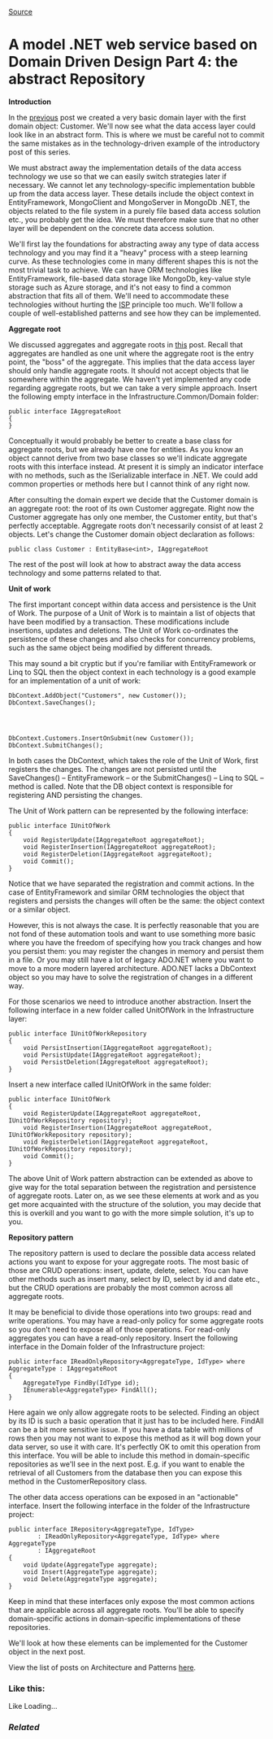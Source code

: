 [Source](http://dotnetcodr.com/2013/09/23/a-model-net-web-service-based-on-domain-driven-design-part-4-the-abstract-repository/ "Permalink to A model .NET web service based on Domain Driven Design Part 4: the abstract Repository")

# A model .NET web service based on Domain Driven Design Part 4: the abstract Repository

**Introduction**

In the [previous][1] post we created a very basic domain layer with the first domain object: Customer. We'll now see what the data access layer could look like in an abstract form. This is where we must be careful not to commit the same mistakes as in the technology-driven example of the introductory post of this series.

We must abstract away the implementation details of the data access technology we use so that we can easily switch strategies later if necessary. We cannot let any technology-specific implementation bubble up from the data access layer. These details include the object context in EntityFramework, MongoClient and MongoServer in MongoDb .NET, the objects related to the file system in a purely file based data access solution etc., you probably get the idea. We must therefore make sure that no other layer will be dependent on the concrete data access solution.

We'll first lay the foundations for abstracting away any type of data access technology and you may find it a "heavy" process with a steep learning curve. As these technologies come in many different shapes this is not the most trivial task to achieve. We can have ORM technologies like EntityFramework, file-based data storage like MongoDb, key-value style storage such as Azure storage, and it's not easy to find a common abstraction that fits all of them. We'll need to accommodate these technologies without hurting the [ISP][2] principle too much. We'll follow a couple of well-established patterns and see how they can be implemented.

**Aggregate root**

We discussed aggregates and aggregate roots in [this][3] post. Recall that aggregates are handled as one unit where the aggregate root is the entry point, the "boss" of the aggregate. This implies that the data access layer should only handle aggregate roots. It should not accept objects that lie somewhere within the aggregate. We haven't yet implemented any code regarding aggregate roots, but we can take a very simple approach. Insert the following empty interface in the Infrastructure.Common/Domain folder:



    public interface IAggregateRoot
    {
    }


Conceptually it would probably be better to create a base class for aggregate roots, but we already have one for entities. As you know an object cannot derive from two base classes so we'll indicate aggregate roots with this interface instead. At present it is simply an indicator interface with no methods, such as the ISerializable interface in .NET. We could add common properties or methods here but I cannot think of any right now.

After consulting the domain expert we decide that the Customer domain is an aggregate root: the root of its own Customer aggregate. Right now the Customer aggregate has only one member, the Customer entity, but that's perfectly acceptable. Aggregate roots don't necessarily consist of at least 2 objects. Let's change the Customer domain object declaration as follows:



    public class Customer : EntityBase<int>, IAggregateRoot


The rest of the post will look at how to abstract away the data access technology and some patterns related to that.

**Unit of work**

The first important concept within data access and persistence is the Unit of Work. The purpose of a Unit of Work is to maintain a list of objects that have been modified by a transaction. These modifications include insertions, updates and deletions. The Unit of Work co-ordinates the persistence of these changes and also checks for concurrency problems, such as the same object being modified by different threads.

This may sound a bit cryptic but if you're familiar with EntityFramework or Linq to SQL then the object context in each technology is a good example for an implementation of a unit of work:



    DbContext.AddObject("Customers", new Customer());
    DbContext.SaveChanges();




    DbContext.Customers.InsertOnSubmit(new Customer());
    DbContext.SubmitChanges();


In both cases the DbContext, which takes the role of the Unit of Work, first registers the changes. The changes are not persisted until the SaveChanges() – EntityFramework – or the SubmitChanges() – Linq to SQL – method is called. Note that the DB object context is responsible for registering AND persisting the changes.

The Unit of Work pattern can be represented by the following interface:



    public interface IUnitOfWork
    {
    	void RegisterUpdate(IAggregateRoot aggregateRoot);
    	void RegisterInsertion(IAggregateRoot aggregateRoot);
    	void RegisterDeletion(IAggregateRoot aggregateRoot);
    	void Commit();
    }


Notice that we have separated the registration and commit actions. In the case of EntityFramework and similar ORM technologies the object that registers and persists the changes will often be the same: the object context or a similar object.

However, this is not always the case. It is perfectly reasonable that you are not fond of these automation tools and want to use something more basic where you have the freedom of specifying how you track changes and how you persist them: you may register the changes in memory and persist them in a file. Or you may still have a lot of legacy ADO.NET where you want to move to a more modern layered architecture. ADO.NET lacks a DbContext object so you may have to solve the registration of changes in a different way.

For those scenarios we need to introduce another abstraction. Insert the following interface in a new folder called UnitOfWork in the Infrastructure layer:



    public interface IUnitOfWorkRepository
    {
    	void PersistInsertion(IAggregateRoot aggregateRoot);
    	void PersistUpdate(IAggregateRoot aggregateRoot);
    	void PersistDeletion(IAggregateRoot aggregateRoot);
    }


Insert a new interface called IUnitOfWork in the same folder:



    public interface IUnitOfWork
    {
    	void RegisterUpdate(IAggregateRoot aggregateRoot, IUnitOfWorkRepository repository);
    	void RegisterInsertion(IAggregateRoot aggregateRoot, IUnitOfWorkRepository repository);
    	void RegisterDeletion(IAggregateRoot aggregateRoot, IUnitOfWorkRepository repository);
    	void Commit();
    }


The above Unit of Work pattern abstraction can be extended as above to give way for the total separation between the registration and persistence of aggregate roots. Later on, as we see these elements at work and as you get more acquainted with the structure of the solution, you may decide that this is overkill and you want to go with the more simple solution, it's up to you.

**Repository pattern**

The repository pattern is used to declare the possible data access related actions you want to expose for your aggregate roots. The most basic of those are CRUD operations: insert, update, delete, select. You can have other methods such as insert many, select by ID, select by id and date etc., but the CRUD operations are probably the most common across all aggregate roots.

It may be beneficial to divide those operations into two groups: read and write operations. You may have a read-only policy for some aggregate roots so you don't need to expose all of those operations. For read-only aggregates you can have a read-only repository. Insert the following interface in the Domain folder of the Infrastructure project:



    public interface IReadOnlyRepository<AggregateType, IdType> where AggregateType : IAggregateRoot
    {
    	AggregateType FindBy(IdType id);
    	IEnumerable<AggregateType> FindAll();
    }


Here again we only allow aggregate roots to be selected. Finding an object by its ID is such a basic operation that it just has to be included here. FindAll can be a bit more sensitive issue. If you have a data table with millions of rows then you may not want to expose this method as it will bog down your data server, so use it with care. It's perfectly OK to omit this operation from this interface. You will be able to include this method in domain-specific repositories as we'll see in the next post. E.g. if you want to enable the retrieval of all Customers from the database then you can expose this method in the CustomerRepository class.

The other data access operations can be exposed in an "actionable" interface. Insert the following interface in the folder of the Infrastructure project:



    public interface IRepository<AggregateType, IdType>
    		: IReadOnlyRepository<AggregateType, IdType> where AggregateType
    		: IAggregateRoot
    {
    	void Update(AggregateType aggregate);
    	void Insert(AggregateType aggregate);
    	void Delete(AggregateType aggregate);
    }


Keep in mind that these interfaces only expose the most common actions that are applicable across all aggregate roots. You'll be able to specify domain-specific actions in domain-specific implementations of these repositories.

We'll look at how these elements can be implemented for the Customer object in the next post.

View the list of posts on Architecture and Patterns [here][4].

### Like this:

Like Loading...

### _Related_

[1]: http://dotnetcodr.com/2013/09/19/a-model-net-web-service-based-on-domain-driven-design-part-3-the-domain/ "A model .NET web service based on Domain Driven Design Part 3: the Domain"
[2]: http://dotnetcodr.com/2013/08/22/solid-design-principles-in-net-the-interface-segregation-principle/ "SOLID design principles in .NET: the Interface Segregation Principle"
[3]: http://dotnetcodr.com/2013/09/16/a-model-net-web-service-based-on-domain-driven-design-part-2-ddd-basics/ "A model .NET web service based on Domain Driven Design Part 2: DDD basics"
[4]: http://dotnetcodr.com/architecture-and-patterns/ "Architecture and patterns"

